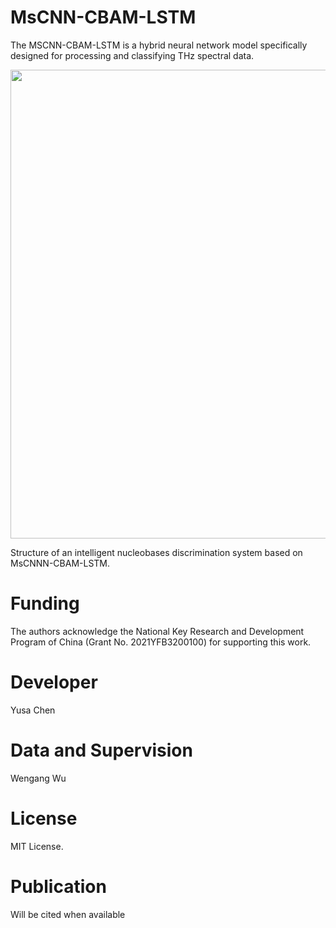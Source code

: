 # MsCNN-CBAM-LSTM
The MSCNN-CBAM-LSTM is a hybrid neural network model specifically designed for processing and classifying THz spectral data. 




<p align="center">
  <img width="750" src="imgs/TSMC-Net.png">
</p>

Structure of an intelligent nucleobases discrimination system based on MsCNNN-CBAM-LSTM.

# Funding

The authors acknowledge the National Key Research and Development Program of China (Grant No. 2021YFB3200100) for supporting this work.

# Developer

Yusa Chen

# Data and Supervision

Wengang Wu


# License

MIT License.

# Publication
Will be cited when available
